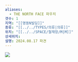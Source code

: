 ```yaml
---
aliases:
  - THE NORTH FACE 파우치
갯수: 1
지역: "[[명동N빌딩]]"
종류: "[[../../TYPES/의류|의류]]"
위치: "[[../../SPACE/철재장/M|M]]"
상세위치: 
설명: 2024.08.17 파견
---
```

![](http://192.168.50.22/images/240608_IMG_0203.jpg)